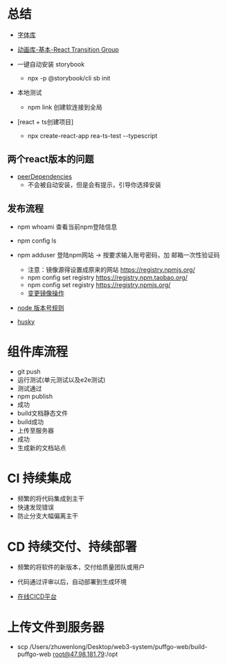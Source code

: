 # 总结

- [字体库](https://fontawesome.com/icons)
- [动画库-基本-React Transition Group](https://reactcommunity.org/react-transition-group/)
- 一键自动安装 storybook
  + npx -p @storybook/cli sb init

- 本地测试
  + npm link 创建软连接到全局

- [react + ts创建项目]
  + npx create-react-app rea-ts-test --typescript

## 两个react版本的问题
- [peerDependencies](https://docs.npmjs.com/cli/v9/configuring-npm/package-json#peerdependencies)
  + 不会被自动安装，但是会有提示，引导你选择安装

## 发布流程
- npm whoami 查看当前npm登陆信息
- npm config ls
- npm adduser 登陆npm网站 -> 按要求输入账号密码，加 邮箱一次性验证码
  + 注意：镜像源得设置成原来的网站 https://registry.npmjs.org/
  + npm config set registry https://registry.npm.taobao.org/
  + npm config set registry https://registry.npmjs.org/
  + [变更镜像操作](https://cloud.tencent.com/developer/article/1372949)

- [node 版本号规则](https://semver.org/lang/zh-CN/)
- [husky](https://github.com/typicode/husky)

# 组件库流程
- git push
- 运行测试(单元测试以及e2e测试)
- 测试通过
- npm publish
- 成功
- build文档静态文件
- build成功
- 上传至服务器
- 成功
- 生成新的文档站点

# CI 持续集成
- 频繁的将代码集成到主干
- 快速发现错误
- 防止分支大幅偏离主干

# CD 持续交付、持续部署
- 频繁的将软件的新版本，交付给质量团队或用户
- 代码通过评审以后，自动部署到生成环境

- [在线CICD平台](https://www.travis-ci.com/)

# 上传文件到服务器
- scp /Users/zhuwenlong/Desktop/web3-system/puffgo-web/build-puffgo-web root@47.98.181.79:/opt